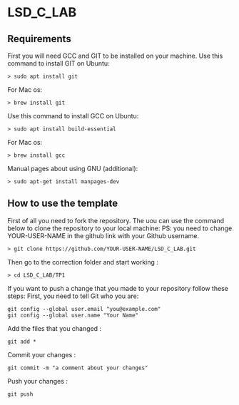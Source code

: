 # LSD_C_LAB

## Requirements
First you will need GCC and GIT to be installed on your machine.
Use this command to install GIT on Ubuntu:
```shell
> sudo apt install git
```
For Mac os:
```shell
> brew install git
```
Use this command to install GCC on Ubuntu:
```shell
> sudo apt install build-essential
```
For Mac os:
```shell
> brew install gcc
```
Manual pages about using GNU (additional):
```shell
> sudo apt-get install manpages-dev
```
## How to use the template
First of all you need to fork the repository.
The uou can use the command below to clone the repository to your local machine:
PS: you need to change YOUR-USER-NAME in the github link with your Github username.
```shell
> git clone https://github.com/YOUR-USER-NAME/LSD_C_LAB.git
```
Then go to the correction folder and start working :
```shell
> cd LSD_C_LAB/TP1
```
If you want to push a change that you made to your repository follow these steps:
First, you need to tell Git who you are:

```shell
git config --global user.email "you@example.com"
git config --global user.name "Your Name"
```
Add the files that you changed :
```shell
git add *
```
Commit your changes :
```shell
git commit -m "a comment about your changes"
```
Push your changes :
```shell
git push
```
